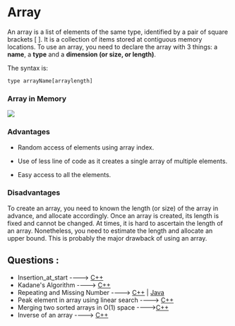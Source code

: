  # Array
 
An array is a list of elements of the same type, identified by a pair of square brackets [ ]. It is a collection of items stored at contiguous memory locations. To use an array, you need to declare the array with 3 things: a **name**, a **type** and a **dimension (or size, or length)**. 

The syntax is: 

`type arrayName[arraylength]`

### Array in Memory

![](https://media.geeksforgeeks.org/wp-content/uploads/array-2.png)

### Advantages

* Random access of elements using array index.

* Use of less line of code as it creates a single array of multiple elements.

* Easy access to all the elements.

### Disadvantages

To create an array, you need to known the length (or size) of the array in advance, and allocate accordingly. Once an array is created, its length is fixed and cannot be changed. At times, it is hard to ascertain the length of an array. Nonetheless, you need to estimate the length and allocate an upper bound. This is probably the major drawback of using an array.
 
## Questions :

 * Insertion_at_start ----> [C++](/Code/C++/insertion_at_start.cpp) 
 * Kadane's Algorithm ----> [C++](/Code/C++/kadane_algo.cpp)  
 * Repeating and Missing Number ----> [C++](/Code/C++/repeating_and_missing_number.cpp) | [Java](/Code/Java/Repeating_And_Missing_Number.java)
 * Peak element in array using linear search ----> [C++](/Code/C++/peak_value_linear_search.cpp)
 * Merging two sorted arrays in O(1) space ---->[C++](/Code/C++/merge_in_constant_space.cpp)
 * Inverse of an array ----> [C++](Code/C++/inverse_of_an_array.cpp)
